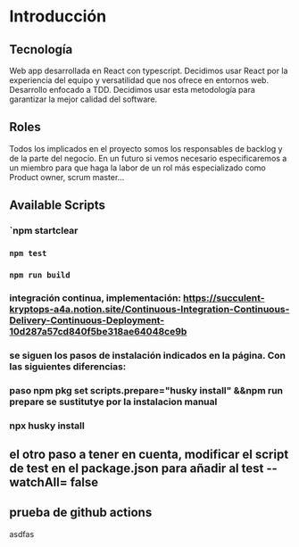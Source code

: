 # Introducción

## Tecnología

Web app desarrollada en React con typescript. Decidimos usar React por la experiencia del equipo y versatilidad que nos ofrece en entornos web.
Desarrollo enfocado a TDD. Decidimos usar esta metodología para garantizar la mejor calidad del software.

## Roles

Todos los implicados en el proyecto somos los responsables de backlog y de la parte del negocio. En un futuro si vemos necesario especificaremos a un miembro para que haga la labor de un rol más especializado como Product owner, scrum master...

## Available Scripts

### `npm startclear

### `npm test`

### `npm run build`

### integración continua, implementación: https://succulent-kryptops-a4a.notion.site/Continuous-Integration-Continuous-Delivery-Continuous-Deployment-10d287a57cd840f5be318ae64048ce9b

### se siguen los pasos de instalación indicados en la página. Con las siguientes diferencias:

### paso npm pkg set scripts.prepare="husky install" &&npm run prepare se sustitutye por la instalacion manual

### npx husky install

## el otro paso a tener en cuenta, modificar el script de test en el package.json para añadir al test --watchAll= false

## prueba de github actions

asdfas

